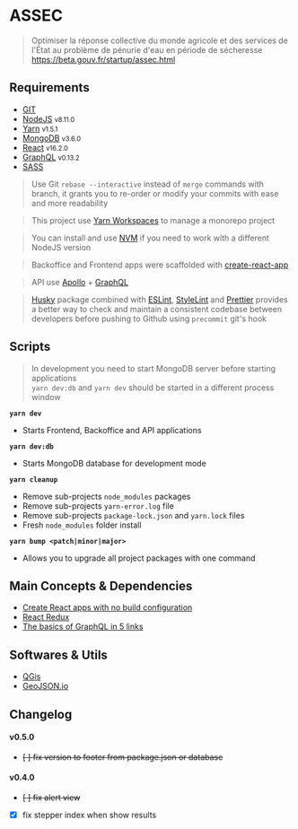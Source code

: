 # ASSEC

> Optimiser la réponse collective du monde agricole et des services de l'État au problème de pénurie d'eau en période de sécheresse
https://beta.gouv.fr/startup/assec.html

## Requirements

- [GIT](https://git-scm.com)
- [NodeJS](https://nodejs.org/en/) <small>v8.11.0</small>
- [Yarn](https://yarnpkg.com/fr/) <small>v1.5.1</small>
- [MongoDB](https://www.mongodb.com) <small>v3.6.0</small>
- [React](https://reactjs.org) <small>v16.2.0</small>
- [GraphQL](http://graphql.org) <small>v0.13.2</small>
- [SASS](http://sass-lang.com)

> Use Git `rebase --interactive` instead of `merge` commands with branch, it grants you to re-order or modify your commits with ease and more readability

> This project use [Yarn Workspaces](https://yarnpkg.com/lang/en/docs/workspaces/) to manage a monorepo project

> You can install and use [NVM](https://github.com/creationix/nvm) if you need to work with a different NodeJS version

> Backoffice and Frontend apps were scaffolded with [create-react-app](https://github.com/facebook/create-react-app)

> API use [Apollo](https://www.apollographql.com) + [GraphQL](http://graphql.org)

> [Husky](https://github.com/typicode/husky) package combined with [ESLint](https://eslint.org), [StyleLint](https://stylelint.io) and [Prettier](https://prettier.io) provides a better way to check and maintain a consistent codebase between developers before pushing to Github using `precommit` git's hook

## Scripts
> In development you need to start MongoDB server before starting applications<br>
> `yarn dev:db` and `yarn dev` should be started in a different process window<br>

**`yarn dev`**
- Starts Frontend, Backoffice and API applications

**`yarn dev:db`**
- Starts MongoDB database for development mode

**`yarn cleanup`**
- Remove sub-projects `node_modules` packages
- Remove sub-projects `yarn-error.log` file
- Remove sub-projects `package-lock.json` and `yarn.lock` files
- Fresh `node_modules` folder install

**`yarn bump <patch|minor|major>`**
- Allows you to upgrade all project packages with one command

## Main Concepts & Dependencies

- [Create React apps with no build configuration](https://github.com/facebook/create-react-app)
- [React Redux](https://github.com/reactjs/react-redux)
- [The basics of GraphQL in 5 links](https://dev-blog.apollodata.com/the-basics-of-graphql-in-5-links-9e1dc4cac055)

## Softwares & Utils

- [QGis](https://www.qgis.org/fr/site/index.html)
- [GeoJSON.io](http://geojson.io)

## Changelog

#### v0.5.0
* ~~[ ] fix version to footer from package.json or database~~

#### v0.4.0
* ~~[ ] fix alert view~~
* [x] fix stepper index when show results
